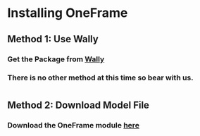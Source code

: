 # **Installing OneFrame**

## **Method 1: Use Wally**
### Get the Package from [Wally](https://wally.run/package/daulric/oneframe)

### There is no other method at this time so bear with us.

#

## **Method 2: Download Model File**
### Download the OneFrame module [here](/OneFrame.rbxm)